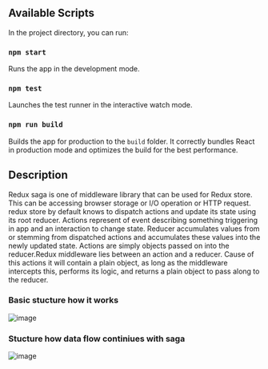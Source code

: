 ## Available Scripts
In the project directory, you can run:

### `npm start`
Runs the app in the development mode.

### `npm test`
Launches the test runner in the interactive watch mode.

### `npm run build`
Builds the app for production to the `build` folder.
It correctly bundles React in production mode and optimizes the build for the best performance.

## Description
Redux saga is one of middleware library that can be used for Redux store. This can be accessing browser storage or I/O operation or HTTP request. redux store by default knows to dispatch actions and update its state using its root reducer. Actions represent of event describing something triggering in app and an interaction to change state. Reducer accumulates values from or stemming from dispatched actions and accumulates these values into the newly updated state. Actions are simply objects passed on into the reducer.Redux middleware lies between an action and a reducer. Cause of this actions it will contain a plain object, as long as the middleware intercepts this, performs its logic, and returns a plain object to pass along to the reducer. 

### Basic stucture  how it works  
![image](https://user-images.githubusercontent.com/88363725/134851089-ce1d0cdd-755e-4f6c-9a56-c38502669616.png)

### Stucture how data flow continiues with saga
![image](https://user-images.githubusercontent.com/88363725/134850925-611513ef-7de4-4278-9721-f3ed2f5501a4.png)
